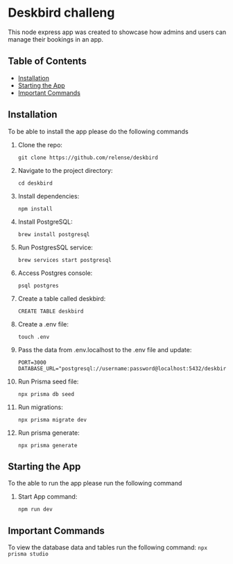 # Deskbird challeng

This node express app was created to showcase how admins and users can manage their bookings in an app.

## Table of Contents

- [Installation](#installation)
- [Starting the App](#starting-the-app)
- [Important Commands](#important-commands)

## Installation

To be able to install the app please do the following commands

1. Clone the repo:
   ```
   git clone https://github.com/relense/deskbird
   ```

2. Navigate to the project directory:
   ```
   cd deskbird
   ```

3. Install dependencies:
   ```
   npm install
   ```

4. Install PostgreSQL:
    ```
    brew install postgresql
    ```

5. Run PostgresSQL service:
    ```
    brew services start postgresql
    ```

6. Access Postgres console:
    ```
    psql postgres
    ```

7. Create a table called deskbird:
    ```
    CREATE TABLE deskbird
    ```

8. Create a .env file:
    ```
    touch .env
    ```

9. Pass the data from .env.localhost to the .env file and update:

    ```
    PORT=3000
    DATABASE_URL="postgresql://username:password@localhost:5432/deskbird"
    ```

10. Run Prisma seed file:
    ```
    npx prisma db seed
    ```

11. Run migrations:
    ```
    npx prisma migrate dev
    ```

12. Run prisma generate:
    ```
    npx prisma generate
    ```
    
## Starting the App

To the able to run the app please run the following command

1. Start App command:
    ```
    npm run dev
    ```

## Important Commands

To view the database data and tables run the following command:
    ```
    npx prisma studio
    ```
